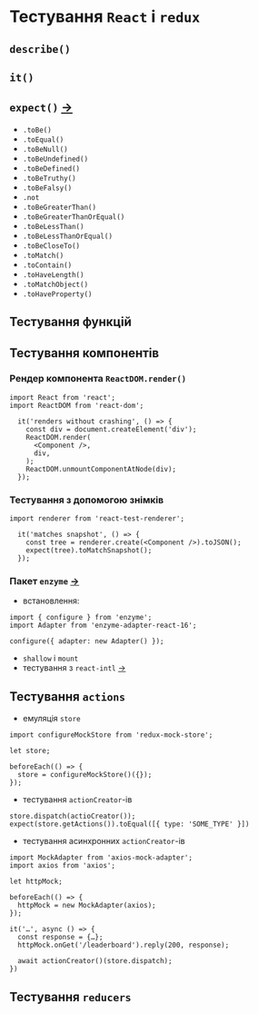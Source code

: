 # Тестування `React` i `redux`
## `describe()`
## `it()`
## `expect()` [→](https://jestjs.io/docs/en/using-matchers)
- `.toBe()`
- `.toEqual()`
- `.toBeNull()`
- `.toBeUndefined()`
- `.toBeDefined()`
- `.toBeTruthy()`
- `.toBeFalsy()`
- `.not`
- `.toBeGreaterThan()`
- `.toBeGreaterThanOrEqual()`
- `.toBeLessThan()`
- `.toBeLessThanOrEqual()`
- `.toBeCloseTo()`
- `.toMatch()`
- `.toContain()`
- `.toHaveLength()`
- `.toMatchObject()`
- `.toHaveProperty()`

## Тестування функцій
## Тестування компонентів
### Рендер компонента `ReactDOM.render()`
```
import React from 'react';
import ReactDOM from 'react-dom';

  it('renders without crashing', () => {
    const div = document.createElement('div');
    ReactDOM.render(
      <Component />,
      div,
    );
    ReactDOM.unmountComponentAtNode(div);
  });
```
### Тестування з допомогою знімків
```
import renderer from 'react-test-renderer';

  it('matches snapshot', () => {
    const tree = renderer.create(<Component />).toJSON();
    expect(tree).toMatchSnapshot();
  });

```
### Пакет `enzyme` [→](https://airbnb.io/enzyme/)
- встановлення:

```
import { configure } from 'enzyme';
import Adapter from 'enzyme-adapter-react-16';

configure({ adapter: new Adapter() });
```
- `shallow` i `mount`
- тестування з `react-intl` [→](https://github.com/yahoo/react-intl/wiki/Testing-with-React-Intl)

## Тестування `actions`
- емуляція `store`

```
import configureMockStore from 'redux-mock-store';

let store;

beforeEach(() => {
  store = configureMockStore()({});
});
```
- тестування `actionCreator`-ів

```
store.dispatch(actioCreator());
expect(store.getActions()).toEqual([{ type: 'SOME_TYPE' }])
```
- тестування асинхронних `actionCreator`-ів

```
import MockAdapter from 'axios-mock-adapter';
import axios from 'axios';

let httpMock;

beforeEach(() => {
  httpMock = new MockAdapter(axios);
});

it('…', async () => {
  const response = {…};
  httpMock.onGet('/leaderboard').reply(200, response);

  await actionCreator()(store.dispatch);
})
```

## Тестування `reducers`
